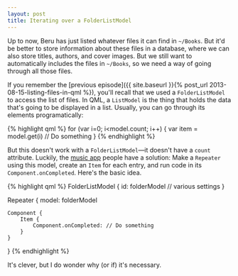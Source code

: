 ```yaml
---
layout: post
title: Iterating over a FolderListModel
---
```

Up to now, Beru has just listed whatever files it can find in `~/Books`.  But it'd be better to store information about these files in a database, where we can also store titles, authors, and cover images.  But we still want to automatically includes the files in `~/Books`, so we need a way of going through all those files.

If you remember the [previous episode]({{ site.baseurl }}{% post_url 2013-08-15-listing-files-in-qml %}), you'll recall that we used a `FolderListModel` to access the list of files.  In QML, a `ListModel` is the thing that holds the data that's going to be displayed in a list.  Usually, you can go through its elements programatically:


{% highlight qml %}
for (var i=0; i<model.count; i++) {
    var item = model.get(i)
    // Do something
}
{% endhighlight %}

But this doesn't work with a `FolderListModel`&mdash;it doesn't have a `count` attribute.  Luckily, the [music app](https://launchpad.net/music-app) people have a solution: Make a `Repeater` using this model, create an `Item` for each entry, and run code in its `Component.onCompleted`.  Here's the basic idea.

{% highlight qml %}
FolderListModel {
    id: folderModel
    // various settings
}

Repeater {
    model: folderModel
    
    Component {
        Item {
            Component.onCompleted: // Do something
        }
    }
}
{% endhighlight %}

It's clever, but I do wonder why (or if) it's necessary.

